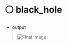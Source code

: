 # ⚪ black_hole

- output

> ![Final Image](https://user-images.githubusercontent.com/87034655/140492170-7c4c4743-0ca1-44bd-9fc4-184f719d6587.jpg)
